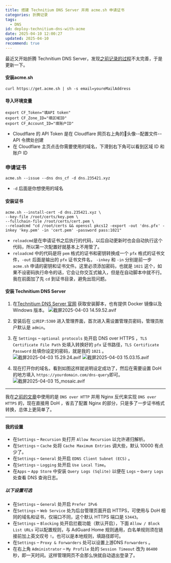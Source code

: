 ```yaml
---
title: 搭建 Technitium DNS Server 并用 acme.sh 申请证书
categories: 折腾记录
tags:
  - DNS
id: deploy-technitium-dns-with-acme
date: 2025-04-10 12:00:27
updated: 2025-04-10
recommend: true
---
```


最近又开始折腾 Technitium DNS Server，发现[之前记录的过程](https://wp.235421.xyz/2024/10/03/use-technitium-and-set-ipv6-dns/)不太完善，于是更新一下。

#### 安装acme.sh

```
curl https://get.acme.sh | sh -s email=youreMailAddress
```

#### 导入环境变量

```
export CF_Token="填API token"  
export CF_Zone_ID="填区域ID"  
export CF_Account_ID="填账户ID"
```

- Cloudflare 的 API Token 是在 Cloudflare 网页右上角的👤头像--配置文件--API 令牌处创建
- 在 Cloudflare 主页点击你需要使用的域名，下滑到右下角可以看到区域 ID 和账户 ID

### 申请证书

```
acme.sh --issue --dns dns_cf -d dns.235421.xyz
```

- `-d` 后面是你想使用的域名

#### 安装证书

```
acme.sh --install-cert -d dns.235421.xyz \
--key-file /root/certs/key.pem \
--fullchain-file /root/certs/cert.pem \
--reloadcmd "cd /root/certs && openssl pkcs12 -export -out 'dns.pfx' -inkey 'key.pem' -in 'cert.pem' -password pass:1021"

```

- `reloadcmd`是在申请证书之后执行的代码，以后自动更新时也会自动执行这个代码，所以第一次配置好就基本上不用管了。
- `reloadcmd` 中的代码是将 `pem` 格式的证书和密钥转换成一个 `pfx` 格式的证书文件，`-out` 后面是输出的 `pfx` 证书文件名， `-inkey` 和 `-in` 分别是前一步 `acme.sh` 申请的密钥和证书文件。这里必须添加密码，也就是 `1021` 这个，如果不设密码执行命令的话，它会让你交互式输入，但是在自动脚本中就不行。我在前面加了先 `cd` 到证书目录，避免出现问题。

#### 安装 Technitium DNS Server

1. 在[Technitium DNS Server 官网](https://technitium.com/dns/) 获取安装脚本，也有提供 Docker 镜像以及 Windows 版本。
![截屏2025-04-03 14.59.52.avif](https://b2.235421.xyz/pic/2025/04/b9818de6b84470688f062985b827b95b.avif)

2. 安装后在 `公网IP:5380` 进入管理界面，首次进入需设置管理员密码，管理员账户默认是 `admin`。
3. 在 `Settings` – `optional protocols` 处开启 DNS over HTTPS ，`TLS Certificate File Path` 处填入转换好的 `pfx` 证书路径，`TLS Certificate Password` 处填你设定的密码，就是我的 `1021` 。
![截屏2025-04-03 15.29.24.avif](https://b2.235421.xyz/pic/2025/04/6f1ae60bbd0ee48b0a41291ba6895990.avif)
![截屏2025-04-03 15.03.15.avif](https://b2.235421.xyz/pic/2025/04/293b3c3fce19e8f8957f8ce247a573a2.avif)

4. 现在打开你的域名，看到如图这样就说明设定成功了，然后在需要设置 DoH 的地方填入 `https://yourdomain.com/dns-query`即可。
![截屏2025-04-03 15_mosaic.avif](https://b2.235421.xyz/pic/2025/04/affb48aded3377b6b182e9da2b1b3a27.avif)


----

我在[之前的文章](https://wp.235421.xyz/2024/10/03/use-technitium-and-set-ipv6-dns/)中使用的是 `DNS over HTTP` 并用 Nginx 反代来实现 `DNS over HTTPS` 的，现在直接用 DoH ，省去了配置 Nginx 的部分，只是多了一步证书格式转换，总体上更简单了。

----

#### 我的设置

- 在`Settings` – `Recursion` 处打开 `Allow Recursion` 以允许递归解析。
- 在`Settings` – `Cache` 处将 `Cache Maximum Entries` 调大些，默认 10000 有点少了。
- 在`Settings` – `General` 处开启 `EDNS Client Subnet (ECS)` 。
- 在`Settings` – `Logging` 处开启 `Use Local Time`。
- 在`Apps` – `App Store` 中安装 `Query Logs (Sqlite)` 以便在 `Logs` – `Query Logs` 处查看 DNS 查询日志。

##### 以下设置可选

- 在`Settings` – `General` 处开启 `Prefer IPv6`
- 在`Settings` – `Web Service` 处为后台管理页面开启 HTTPS，可使用与 DoH 相同的域名和证书，仅端口不同，这个默认 HTTPS 端口是 `53443`。
- 在`Settings` – `Blocking` 处开启拦截功能（默认开启），下面 `Allow / Block List URLs` 可以配置规则，与 AdGuard Home 规则通用，白名单规则须在链接前加上英文叹号 `!`。也可以是本地规则，填路径即可。
- 在`Settings` –  `Proxy & Forwarders` 处可以设置上游DNS `Forwarders` 。
- 在右上角 `Administrator` – `My Profile` 处的 `Session Timeout` 改为 `86400` 秒，即一天时间。这样管理网页不会那么快就自动退出登录了。